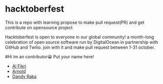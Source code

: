 # hacktoberfest

This is a repo with learning propose to make pull request(PR) and get contribute on opensource project


Hacktoberfest is open to everyone in our global community! a month-long celebration of open source software run by DigitalOcean in partnership with GitHub and Twilio. join with it and make pull request between 1-31 october.

#Hi im an contributor😀 
Put your name here!

- [Al Fikri](https://github.com/Al-User12)
- [Arnold](https://github.com/violete)
- [Dandy Raka](https://github.com/dandyraka)